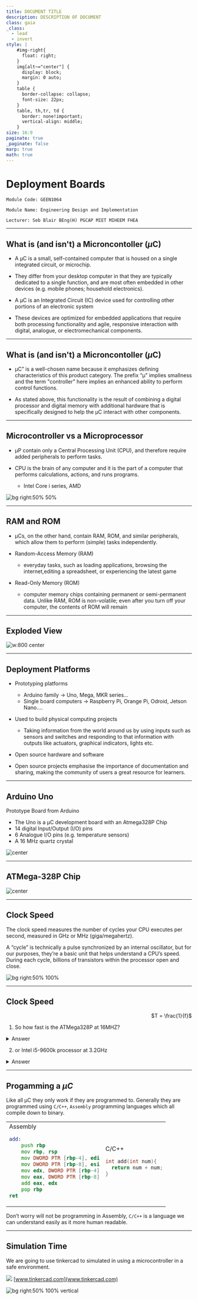 ```yaml
---
title: DOCUMENT TITLE
description: DESCRIPTION OF DOCUMENT
class: gaia
_class:
  - lead
  - invert
style: |
    #img-right{
      float: right;
    }
    img[alt~="center"] {
      display: block;
      margin: 0 auto;
    }
    table {
      border-collapse: collapse;
      font-size: 22px;
    }
    table, th,tr, td {
      border: none!important;
      vertical-align: middle;
    }
size: 16:9
paginate: true
_paginate: false
marp: true
math: true
---
```


# Deployment Boards 

    Module Code: GEEN1064

    Module Name: Engineering Design and Implementation

    Lecturer: Seb Blair BEng(H) PGCAP MIET MIHEEM FHEA

---

## What is (and isn't) a Microncontoller ($\mu$C)

- A µC is a small, self-contained computer that is housed on a
  single integrated circuit, or microchip.

- They differ from your desktop computer in that they are typically dedicated to a single function, and are most often embedded in other devices (e.g. mobile phones; household electronics).

- A µC is an Integrated Circuit (IC) device used for controlling other portions of an electronic system

- These devices are optimized for embedded applications that require both processing functionality and agile, responsive interaction with digital, analogue, or electromechanical components.

---

## What is (and isn't) a Microncontoller ($\mu$C)

- µC” is a well-chosen name because it emphasizes defining characteristics of this product category. The prefix “µ” implies smallness and the term "controller" here implies an enhanced ability to perform control functions.

-  As stated above, this functionality is the result of combining a digital processor and digital memory with additional hardware that is specifically designed to help the µC interact with other components.

---

## Microcontroller vs a Microprocessor

- µP contain only a Central Processing Unit (CPU), and therefore require added peripherals to perform tasks.

- CPU is the brain of any computer and it is the part of a computer that performs calculations, actions, and runs programs.
  - Intel Core i series, AMD

![bg right:50% 50%](../../figures/upANDuc.png)


---

## RAM and ROM

- µCs, on the other hand, contain RAM, ROM, and similar peripherals, which allow them to perform (simple) tasks independently.

- Random-Access Memory (RAM)
  - everyday tasks, such as loading applications, browsing the internet,editing a spreadsheet, or experiencing the latest game

- Read-Only Memory (ROM)  
  - computer memory chips containing permanent or semi-permanent data. Unlike RAM, ROM is non-volatile; even after you turn off your computer, the contents of ROM will remain

---

## Exploded View

![w:800 center](../../figures/micontrollerExplodedView.png)

---

## Deployment Platforms

- Prototyping platforms
  - Arduino family -> Uno, Mega, MKR series…
  - Single board computers -> Raspberry Pi, Orange Pi, Odroid, Jetson Nano….
- Used to build physical computing projects
  - Taking information from the world around us by using inputs such as sensors and switches and responding to that information with outputs like actuators, graphical indicators, lights etc.
- Open source hardware and software
  
- Open source projects emphasise the importance of documentation and sharing,
making the community of users a great resource for learners.

---

## Arduino Uno

Prototype Board from Arduino
- The Uno is a µC development board with an Atmega328P Chip
- 14 digital Input/Output (I/O) pins
- 6 Analogue I/O pins (e.g. temperature sensors)
- A 16 MHz quartz crystal

![center](../../figures/arduinoschematics.png)

---

## ATMega-328P Chip

![center](../../figures/atmegachip.png)

---

## Clock Speed

The clock speed measures the number of cycles your CPU executes per second, measured in GHz or MHz (giga/megahertz).

A “cycle” is technically a pulse synchronized by an internal oscillator, but for our purposes, they’re a basic unit that helps understand a CPU’s speed. During each cycle, billions of transistors within the processor open and close.


![bg right:50% 100%](../../figures/freq1.png)

---

## Clock Speed
<div align=right>

$T = \frac{1}{f}$

</div>

1. So how fast is the ATMega328P at 16MHZ?

<details>
<summary>Answer</summary>

$$
\begin{equation*}
    62.5ns \leftarrow 6.25 \cdot 10^{-8} = \frac{1}{16 \cdot 10^6} \equiv \frac{1}{16MHz}
\end{equation*}
$$

</details>

2. or Intel i5-9600k processor at 3.2GHz

<details>
<summary>Answer</summary>

$$
\begin{equation*}
    312.5ps \leftarrow 3.125 \cdot 10^{-10} = \frac{1}{3.2 \cdot 10^9} \equiv \frac{1}{3.2GHz}
\end{equation*}
$$

</details>


---

## Progamming a $\mu C$

Like all µC they only work if they are programmed to. Generally they are programmed using `C/C++`, `Assembly` programming languages which all compile down to binary. 

<div align=center>
<table>
<tr>
<td>
Assembly

```asm
add:
    push rbp
    mov rbp, rsp
    mov DWORD PTR [rbp-4], edi
    mov DWORD PTR [rbp-8], esi
    mov edx, DWORD PTR [rbp-4]
    mov eax, DWORD PTR [rbp-8]
    add eax, edx
    pop rbp
ret
```

</td>

<td>
C/C++

```c
int add(int num){
  return num + num;
}
```

</td>
</tr>
</table>
</div>

Don’t worry will not be programming in Assembly, `C/C++` is a language we can understand easily as it more human readable.

---

## Simulation Time

We are going to use tinkercad to simulated in using a microcontroller in a safe environment.


![](./../figures/tinkercardlogo.png)
[www.tinkercad.com](www.tinkercad.com)

![bg right:50% 100% vertical](../../figures/tinkercadpreview.png)
